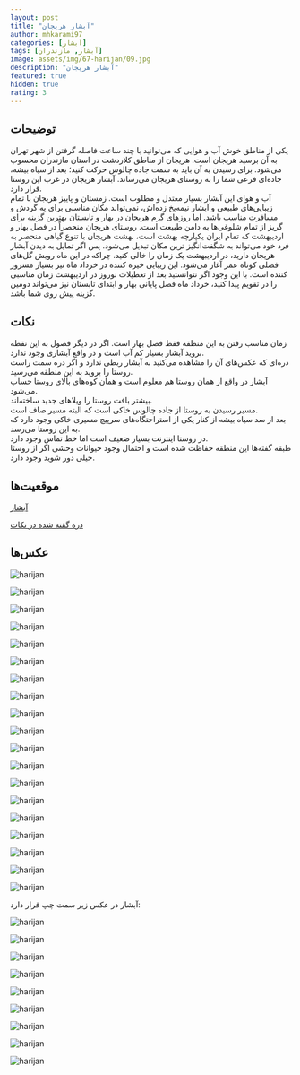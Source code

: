 ```yaml
---
layout: post
title: "آبشار هریجان"
author: mhkarami97
categories: [آبشار]
tags: [آبشار, مازندران]
image: assets/img/67-harijan/09.jpg
description: "آبشار هریجان"
featured: true
hidden: true
rating: 3
---
```


## توضیحات
یکی از مناطق خوش آب و هوایی که می‌توانید با چند ساعت فاصله گرفتن از شهر تهران به آن برسید هریجان است. هریجان از مناطق کلاردشت در استان مازندران محسوب می‌شود. برای رسیدن به آن باید به سمت جاده چالوس حرکت کنید؛ بعد از سیاه بیشه، جاده‌ای فرعی شما را به روستای هریجان می‌رساند. آبشار هریجان در غرب این روستا قرار دارد.  
آب و هوای این آبشار بسیار معتدل و مطلوب است. زمستان و پاییز هریجان با تمام زیبایی‌های طبیعی و آبشار نیمه‌یخ زده‌اش، نمی‌تواند مکان مناسبی برای یه گردش و مسافرت مناسب باشد. اما روزهای گرم هریجان در بهار و تابستان بهترین گزینه برای گریز از تمام شلوغی‌ها به دامن طبیعت است.   روستای هریجان منحصراً در فصل بهار و اردیبهشت که تمام ایران یکپارچه بهشت است، بهشت هریجان با تنوع گیاهی منحصر به فرد خود می‌تواند به شگفت‌انگیز ترین مکان تبدیل می‌شود. پس اگر تمایل به دیدن آبشار هریجان دارید، در اردیبهشت یک زمان را خالی کنید. چراکه در این ماه رویش گل‌های فصلی کوتاه عمر آغاز می‌شود. این زیبایی خیره کننده در خرداد ماه نیز بسیار مسرور کننده است. با این وجود اگر نتوانستید بعد از تعطیلات نوروز در اردیبهشت زمان مناسبی را در تقویم پیدا کنید، خرداد ماه فصل پایانی بهار و ابتدای تابستان نیز می‌تواند دومین گزینه پیش روی شما باشد.  

## نکات
زمان مناسب رفتن به این منطقه فقط فصل بهار است. اگر در دیگر فصول به این نقطه بروید آبشار بسیار کم آب است و در واقع آبشاری وجود ندارد.  
دره‌ای که عکس‌های آن را مشاهده می‌کنید به آبشار ربطی ندارد و اگر دره سمت راست روستا را بروید به این منطقه می‌رسید.  
آبشار در واقع از همان روستا هم معلوم است و همان کوه‌های بالای روستا حساب می‌شود.  
بیشتر بافت روستا را ویلاهای جدید ساخته‌اند.  
مسیر رسیدن به روستا از جاده چالوس خاکی است که البته مسیر صاف است.  
بعد از سد سیاه بیشه از کنار یکی از استراحتگاه‌های سرپیچ مسیری خاکی وجود دارد که به این روستا می‌رسد.  
در روستا اینترنت بسیار ضعیف است اما خط تماس وجود دارد.  
طبقه گفته‌ها این منطقه حفاظت شده است و احتمال وجود حیوانات وحشی اگر از روستا خیلی دور شوید وجود دارد.  


## موقعیت‌ها
[آبشار](https://www.google.com/maps/place/Harijan+Waterfall/@36.230925,51.3258184,13.73z/data=!4m5!3m4!1s0x3f8c2a95edb464dd:0x27516c233ee8bc3f!8m2!3d36.2432738!4d51.3302064)  

[دره گفته شده در نکات](https://www.google.com/maps/place/36%C2%B013'49.7%22N+51%C2%B019'53.6%22E/@36.231413,51.3286998,972m/data=!3m1!1e3!4m13!1m6!3m5!1s0x3f8c2a95edb464dd:0x27516c233ee8bc3f!2sHarijan+Waterfall!8m2!3d36.2432738!4d51.3302064!3m5!1s0x0:0x74f04bb09212e8e6!7e2!8m2!3d36.2304753!4d51.3315621)  

## عکس‌ها
![harijan](/assets/img/67-harijan/01.jpg)  

![harijan](/assets/img/67-harijan/02.jpg)  

![harijan](/assets/img/67-harijan/03.jpg)  

![harijan](/assets/img/67-harijan/04.jpg)  

![harijan](/assets/img/67-harijan/05.jpg)  

![harijan](/assets/img/67-harijan/06.jpg)  

![harijan](/assets/img/67-harijan/07.jpg)  

![harijan](/assets/img/67-harijan/08.jpg)  

![harijan](/assets/img/67-harijan/09.jpg)  

![harijan](/assets/img/67-harijan/10.jpg)  

![harijan](/assets/img/67-harijan/11.jpg)  

![harijan](/assets/img/67-harijan/12.jpg)  

![harijan](/assets/img/67-harijan/13.jpg)  

![harijan](/assets/img/67-harijan/14.jpg)  

![harijan](/assets/img/67-harijan/15.jpg)  

![harijan](/assets/img/67-harijan/16.jpg)  

![harijan](/assets/img/67-harijan/17.jpg)  

![harijan](/assets/img/67-harijan/18.jpg)  

![harijan](/assets/img/67-harijan/19.jpg)  

آبشار در عکس زیر سمت چپ قرار دارد:  

![harijan](/assets/img/67-harijan/20.jpg)  

![harijan](/assets/img/67-harijan/21.jpg)  

![harijan](/assets/img/67-harijan/22.jpg)  

![harijan](/assets/img/67-harijan/23.jpg)  

![harijan](/assets/img/67-harijan/24.jpg)  

![harijan](/assets/img/67-harijan/25.jpg)  

![harijan](/assets/img/67-harijan/26.jpg)  

![harijan](/assets/img/67-harijan/27.jpg)  

![harijan](/assets/img/67-harijan/28.jpg)  